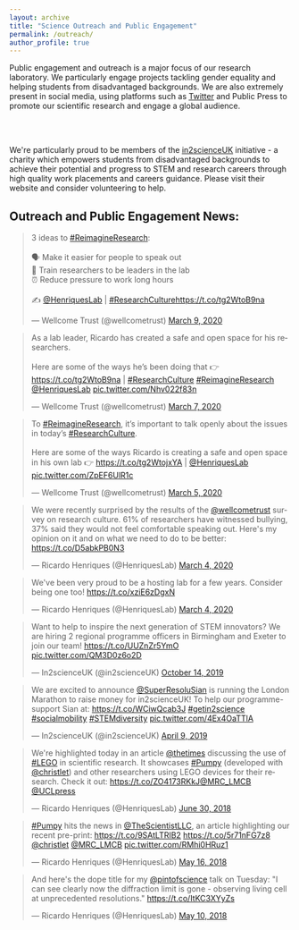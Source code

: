 ```yaml
---
layout: archive
title: "Science Outreach and Public Engagement"
permalink: /outreach/
author_profile: true
---
```


<p align= "justify">

Public engagement and outreach is a major focus of our research laboratory. We particularly engage projects tackling gender equality and helping students from disadvantaged backgrounds. We are also extremely present in social media, using platforms such as <u><a href="https://twitter.com/HenriquesLab">Twitter</a></u> and Public Press to promote our scientific research and engage a global audience.

<br><br>

We're particularly proud to be members of the <u><a href="https://in2scienceuk.org/">in2scienceUK</a></u> initiative - a charity which empowers students from disadvantaged backgrounds to achieve their potential and progress to STEM and research careers through high quality work placements and careers guidance. Please visit their website and consider volunteering to help.

<h2>Outreach and Public Engagement News:</h2>

<blockquote class="twitter-tweet"><p lang="en" dir="ltr">3 ideas to <a href="https://twitter.com/hashtag/ReimagineResearch?src=hash&amp;ref_src=twsrc%5Etfw">#ReimagineResearch</a>:<br><br>🗣️ Make it easier for people to speak out<br>📝 Train researchers to be leaders in the lab<br>⏰ Reduce pressure to work long hours<br><br>✍️ <a href="https://twitter.com/HenriquesLab?ref_src=twsrc%5Etfw">@HenriquesLab</a> | <a href="https://twitter.com/hashtag/ResearchCulture?src=hash&amp;ref_src=twsrc%5Etfw">#ResearchCulture</a><a href="https://t.co/tg2WtoB9na">https://t.co/tg2WtoB9na</a></p>&mdash; Wellcome Trust (@wellcometrust) <a href="https://twitter.com/wellcometrust/status/1236953628562395137?ref_src=twsrc%5Etfw">March 9, 2020</a></blockquote> <script async src="https://platform.twitter.com/widgets.js" charset="utf-8"></script>

<blockquote class="twitter-tweet"><p lang="en" dir="ltr">As a lab leader, Ricardo has created a safe and open space for his researchers. <br><br>Here are some of the ways he’s been doing that 👉 <a href="https://t.co/tg2WtoB9na">https://t.co/tg2WtoB9na</a> | <a href="https://twitter.com/hashtag/ResearchCulture?src=hash&amp;ref_src=twsrc%5Etfw">#ResearchCulture</a> <a href="https://twitter.com/hashtag/ReimagineResearch?src=hash&amp;ref_src=twsrc%5Etfw">#ReimagineResearch</a> <a href="https://twitter.com/HenriquesLab?ref_src=twsrc%5Etfw">@HenriquesLab</a> <a href="https://t.co/Nhv022f83n">pic.twitter.com/Nhv022f83n</a></p>&mdash; Wellcome Trust (@wellcometrust) <a href="https://twitter.com/wellcometrust/status/1236275479713382401?ref_src=twsrc%5Etfw">March 7, 2020</a></blockquote> <script async src="https://platform.twitter.com/widgets.js" charset="utf-8"></script>

<blockquote class="twitter-tweet"><p lang="en" dir="ltr">To <a href="https://twitter.com/hashtag/ReimagineResearch?src=hash&amp;ref_src=twsrc%5Etfw">#ReimagineResearch</a>, it’s important to talk openly about the issues in today’s <a href="https://twitter.com/hashtag/ResearchCulture?src=hash&amp;ref_src=twsrc%5Etfw">#ResearchCulture</a>. <br><br>Here are some of the ways Ricardo is creating a safe and open space in his own lab 👉 <a href="https://t.co/tg2WtojxYA">https://t.co/tg2WtojxYA</a> | <a href="https://twitter.com/HenriquesLab?ref_src=twsrc%5Etfw">@HenriquesLab</a> <a href="https://t.co/ZpEF6UlR1c">pic.twitter.com/ZpEF6UlR1c</a></p>&mdash; Wellcome Trust (@wellcometrust) <a href="https://twitter.com/wellcometrust/status/1235519236086235136?ref_src=twsrc%5Etfw">March 5, 2020</a></blockquote> <script async src="https://platform.twitter.com/widgets.js" charset="utf-8"></script>

<blockquote class="twitter-tweet"><p lang="en" dir="ltr">We were recently surprised by the results of the <a href="https://twitter.com/wellcometrust?ref_src=twsrc%5Etfw">@wellcometrust</a> survey on research culture. 61% of researchers have witnessed bullying, 37% said they would not feel comfortable speaking out. Here&#39;s my opinion on it and on what we need to do to be better: <a href="https://t.co/D5abkPB0N3">https://t.co/D5abkPB0N3</a></p>&mdash; Ricardo Henriques (@HenriquesLab) <a href="https://twitter.com/HenriquesLab/status/1235194058861096962?ref_src=twsrc%5Etfw">March 4, 2020</a></blockquote> <script async src="https://platform.twitter.com/widgets.js" charset="utf-8"></script>

<blockquote class="twitter-tweet"><p lang="en" dir="ltr">We&#39;ve been very proud to be a hosting lab for a few years. Consider being one too! <a href="https://t.co/xziE6zDgxN">https://t.co/xziE6zDgxN</a></p>&mdash; Ricardo Henriques (@HenriquesLab) <a href="https://twitter.com/HenriquesLab/status/1235205722935308290?ref_src=twsrc%5Etfw">March 4, 2020</a></blockquote> <script async src="https://platform.twitter.com/widgets.js" charset="utf-8"></script>

<blockquote class="twitter-tweet"><p lang="en" dir="ltr">Want to help to inspire the next generation of STEM innovators? We are hiring 2 regional programme officers in Birmingham and Exeter to join our team! <a href="https://t.co/UUZnZr5YmO">https://t.co/UUZnZr5YmO</a> <a href="https://t.co/QM3D0z6o2D">pic.twitter.com/QM3D0z6o2D</a></p>&mdash; In2scienceUK (@in2scienceUK) <a href="https://twitter.com/in2scienceUK/status/1183717735290814465?ref_src=twsrc%5Etfw">October 14, 2019</a></blockquote> <script async src="https://platform.twitter.com/widgets.js" charset="utf-8"></script>

<blockquote class="twitter-tweet"><p lang="en" dir="ltr">We are excited to announce <a href="https://twitter.com/SuperResoluSian?ref_src=twsrc%5Etfw">@SuperResoluSian</a> is running the London Marathon to raise money for in2scienceUK! To help our programme- support Sian at: <a href="https://t.co/WCiwQcab3J">https://t.co/WCiwQcab3J</a> <a href="https://twitter.com/hashtag/getin2science?src=hash&amp;ref_src=twsrc%5Etfw">#getin2science</a> <a href="https://twitter.com/hashtag/socialmobility?src=hash&amp;ref_src=twsrc%5Etfw">#socialmobility</a> <a href="https://twitter.com/hashtag/STEMdiversity?src=hash&amp;ref_src=twsrc%5Etfw">#STEMdiversity</a> <a href="https://t.co/4Ex4OaTTlA">pic.twitter.com/4Ex4OaTTlA</a></p>&mdash; In2scienceUK (@in2scienceUK) <a href="https://twitter.com/in2scienceUK/status/1115517957688496128?ref_src=twsrc%5Etfw">April 9, 2019</a></blockquote> <script async src="https://platform.twitter.com/widgets.js" charset="utf-8"></script>

<blockquote class="twitter-tweet"><p lang="en" dir="ltr">We&#39;re highlighted today in an article <a href="https://twitter.com/thetimes?ref_src=twsrc%5Etfw">@thetimes</a> discussing the use of <a href="https://twitter.com/hashtag/LEGO?src=hash&amp;ref_src=twsrc%5Etfw">#LEGO</a> in scientific research. It showcases <a href="https://twitter.com/hashtag/Pumpy?src=hash&amp;ref_src=twsrc%5Etfw">#Pumpy</a> (developed with <a href="https://twitter.com/christlet?ref_src=twsrc%5Etfw">@christlet</a>) and other researchers using LEGO devices for their research. Check it out: <a href="https://t.co/ZO4173RKkJ">https://t.co/ZO4173RKkJ</a><a href="https://twitter.com/MRC_LMCB?ref_src=twsrc%5Etfw">@MRC_LMCB</a> <a href="https://twitter.com/UCLpress?ref_src=twsrc%5Etfw">@UCLpress</a></p>&mdash; Ricardo Henriques (@HenriquesLab) <a href="https://twitter.com/HenriquesLab/status/1012977485728886789?ref_src=twsrc%5Etfw">June 30, 2018</a></blockquote> <script async src="https://platform.twitter.com/widgets.js" charset="utf-8"></script>

<blockquote class="twitter-tweet"><p lang="en" dir="ltr"><a href="https://twitter.com/hashtag/Pumpy?src=hash&amp;ref_src=twsrc%5Etfw">#Pumpy</a> hits the news in <a href="https://twitter.com/TheScientistLLC?ref_src=twsrc%5Etfw">@TheScientistLLC</a>, an article highlighting our recent pre-print: <a href="https://t.co/9SAtLTRIB2">https://t.co/9SAtLTRIB2</a> <a href="https://t.co/5r71nFG7z8">https://t.co/5r71nFG7z8</a> <a href="https://twitter.com/christlet?ref_src=twsrc%5Etfw">@christlet</a> <a href="https://twitter.com/MRC_LMCB?ref_src=twsrc%5Etfw">@MRC_LMCB</a> <a href="https://t.co/RMhi0HRuz1">pic.twitter.com/RMhi0HRuz1</a></p>&mdash; Ricardo Henriques (@HenriquesLab) <a href="https://twitter.com/HenriquesLab/status/996756535576588289?ref_src=twsrc%5Etfw">May 16, 2018</a></blockquote> <script async src="https://platform.twitter.com/widgets.js" charset="utf-8"></script>

<blockquote class="twitter-tweet"><p lang="en" dir="ltr">And here&#39;s the dope title for my <a href="https://twitter.com/pintofscience?ref_src=twsrc%5Etfw">@pintofscience</a> talk on Tuesday: &quot;I can see clearly now the diffraction limit is gone - observing living cell at unprecedented resolutions.&quot; <a href="https://t.co/ItKC3XYyZs">https://t.co/ItKC3XYyZs</a></p>&mdash; Ricardo Henriques (@HenriquesLab) <a href="https://twitter.com/HenriquesLab/status/994592120831963138?ref_src=twsrc%5Etfw">May 10, 2018</a></blockquote> <script async src="https://platform.twitter.com/widgets.js" charset="utf-8"></script>
